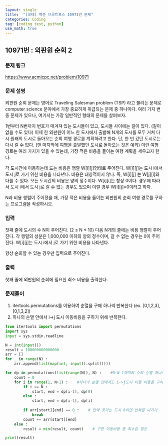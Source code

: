 ```yaml
---
layout: single
title:  "[코테] 백준 브루트포스 10971번 문제"
categories: Coding
tag: [coding test, python]
use_math: true
---
```


## 10971번 : 외판원 순회 2
### 문제 링크
<https://www.acmicpc.net/problem/10971>

### 문제 설명
외판원 순회 문제는 영어로 Traveling Salesman problem (TSP) 라고 불리는 문제로 computer science 분야에서 가장 중요하게 취급되는 문제 중 하나이다. 여러 가지 변종 문제가 있으나, 여기서는 가장 일반적인 형태의 문제를 살펴보자.

1번부터 N번까지 번호가 매겨져 있는 도시들이 있고, 도시들 사이에는 길이 있다. (길이 없을 수도 있다) 이제 한 외판원이 어느 한 도시에서 출발해 N개의 도시를 모두 거쳐 다시 원래의 도시로 돌아오는 순회 여행 경로를 계획하려고 한다. 단, 한 번 갔던 도시로는 다시 갈 수 없다. (맨 마지막에 여행을 출발했던 도시로 돌아오는 것은 예외) 이런 여행 경로는 여러 가지가 있을 수 있는데, 가장 적은 비용을 들이는 여행 계획을 세우고자 한다.

각 도시간에 이동하는데 드는 비용은 행렬 W[i][j]형태로 주어진다. W[i][j]는 도시 i에서 도시 j로 가기 위한 비용을 나타낸다. 비용은 대칭적이지 않다. 즉, W[i][j] 는 W[j][i]와 다를 수 있다. 모든 도시간의 비용은 양의 정수이다. W[i][i]는 항상 0이다. 경우에 따라서 도시 i에서 도시 j로 갈 수 없는 경우도 있으며 이럴 경우 W[i][j]=0이라고 하자.

N과 비용 행렬이 주어졌을 때, 가장 적은 비용을 들이는 외판원의 순회 여행 경로를 구하는 프로그램을 작성하시오.

### 입력
첫째 줄에 도시의 수 N이 주어진다. (2 ≤ N ≤ 10) 다음 N개의 줄에는 비용 행렬이 주어진다. 각 행렬의 성분은 1,000,000 이하의 양의 정수이며, 갈 수 없는 경우는 0이 주어진다. W[i][j]는 도시 i에서 j로 가기 위한 비용을 나타낸다.

항상 순회할 수 있는 경우만 입력으로 주어진다.

### 출력
첫째 줄에 외판원의 순회에 필요한 최소 비용을 출력한다.

### 문제풀이
1. itertools.permutations를 이용하여 순열을 구해 하나씩 반복한다 (ex. [0,1,2,3], [0,1,3,2])
2. 하나의 순열 안에서 i->j 도시 이동비용을 구하기 위해 반복한다.


```python
from itertools import permutations
import sys
input = sys.stdin.readline

N = int(input())
result = 100000000000000
arr = []
for _ in range(N) :
    arr.append(list(map(int, input().split())))

for dp in permutations(list(range(N)), N) :    #0~N-1까지의 수의 순열 하나씩 반복 
    count = 0
    for i in range(1, N+1) :    #하나의 순열 안에서도 i->j도시 이동 비용을 구하기 위해 반복, 마지막 도시면 처음도시로 가는 비용 구하기
        if i == N :
            start, end = dp[i-1], dp[0]
        else : 
            start, end = dp[i-1], dp[i]
    
        if arr[start][end] == 0 :    # 만약 못가는 도시 0이면 반복문 나가기
            break
        count += arr[start][end]
    else : 
        result = min(result, count)    # 구한 이동비용 중 최소값 갱신

print(result)
```
